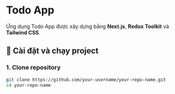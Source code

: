 # Todo App

Ứng dụng Todo App được xây dựng bằng **Next.js**, **Redux Toolkit** và **Tailwind CSS**.

## 🚀 Cài đặt và chạy project

### 1. Clone repository
```bash
git clone https://github.com/your-username/your-repo-name.git
cd your-repo-name